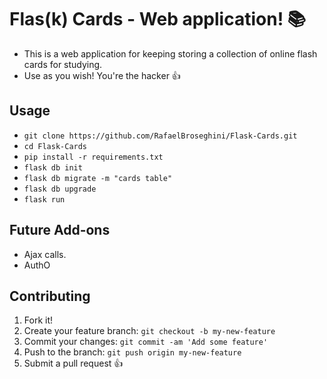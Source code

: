 # Flas(k) Cards - Web application! :books:
* This is a web application for keeping storing a collection of
online flash cards for studying.
* Use as you wish! You're the hacker :thumbsup:

## Usage
* `git clone https://github.com/RafaelBroseghini/Flask-Cards.git`
* `cd Flask-Cards`
* `pip install -r requirements.txt`
* `flask db init`
* `flask db migrate -m "cards table"`
* `flask db upgrade`
* `flask run`

## Future Add-ons
* Ajax calls.
* AuthO

## Contributing

1. Fork it!
2. Create your feature branch: `git checkout -b my-new-feature`
3. Commit your changes: `git commit -am 'Add some feature'`
4. Push to the branch: `git push origin my-new-feature`
5. Submit a pull request :+1: